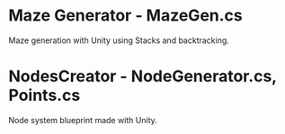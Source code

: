 # Maze Generator - MazeGen.cs
Maze generation with Unity using Stacks and backtracking.

# NodesCreator - NodeGenerator.cs, Points.cs
Node system blueprint made with Unity.
